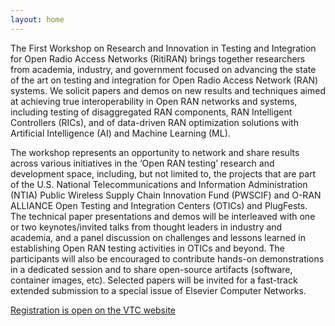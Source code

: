 ```yaml
---
layout: home
---
```


The First Workshop on Research and Innovation in Testing and Integration for Open Radio Access Networks (RitiRAN) brings together researchers from academia, industry, and government focused on advancing the state of the art on testing and integration for Open Radio Access Network (RAN) systems. We solicit papers and demos on new results and techniques aimed at achieving true interoperability in Open RAN networks and systems, including testing of disaggregated RAN components, RAN Intelligent Controllers (RICs), and of data-driven RAN optimization solutions with Artificial Intelligence (AI) and Machine Learning (ML). 

The workshop represents an opportunity to network and share results across various initiatives in the ‘Open RAN testing’ research and development space, including, but not limited to, the projects that are part of the U.S. National Telecommunications and Information Administration (NTIA) Public Wireless Supply Chain Innovation Fund (PWSCIF) and O-RAN ALLIANCE Open Testing and Integration Centers (OTICs) and PlugFests. The technical paper presentations and demos will be interleaved with one or two keynotes/invited talks from thought leaders in industry and academia, and a panel discussion on challenges and lessons learned in establishing Open RAN testing activities in OTICs and beyond. The participants will also be encouraged to contribute hands-on demonstrations in a dedicated session and to share open-source artifacts (software, container images, etc). Selected papers will be invited for a fast-track extended submission to a special issue of Elsevier Computer Networks.

[Registration is open on the VTC website](https://events.vtsociety.org/vtc2024-fall/registration-2/)
